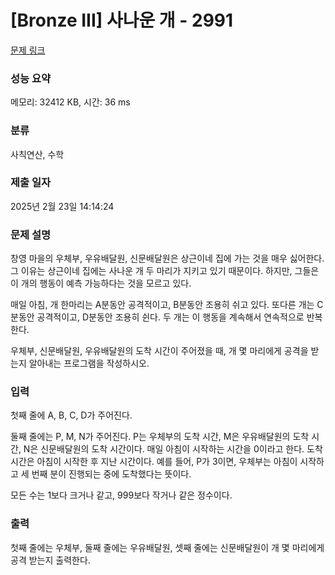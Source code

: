 # [Bronze III] 사나운 개 - 2991 

[문제 링크](https://www.acmicpc.net/problem/2991) 

### 성능 요약

메모리: 32412 KB, 시간: 36 ms

### 분류

사칙연산, 수학

### 제출 일자

2025년 2월 23일 14:14:24

### 문제 설명

<p>창영 마을의 우체부, 우유배달원, 신문배달원은 상근이네 집에 가는 것을 매우 싫어한다. 그 이유는 상근이네 집에는 사나운 개 두 마리가 지키고 있기 때문이다. 하지만, 그들은 이 개의 행동이 예측 가능하다는 것을 모르고 있다.</p>

<p>매일 아침, 개 한마리는 A분동안 공격적이고, B분동안 조용히 쉬고 있다. 또다른 개는 C분동안 공격적이고, D분동안 조용히 쉰다. 두 개는 이 행동을 계속해서 연속적으로 반복한다.</p>

<p>우체부, 신문배달원, 우유배달원의 도착 시간이 주어졌을 때, 개 몇 마리에게 공격을 받는지 알아내는 프로그램을 작성하시오.</p>

### 입력 

 <p>첫째 줄에 A, B, C, D가 주어진다. </p>

<p>둘째 줄에는 P, M, N가 주어진다. P는 우체부의 도착 시간, M은 우유배달원의 도착 시간, N은 신문배달원의 도착 시간이다. 매일 아침이 시작하는 시간을 0이라고 한다. 도착 시간은 아침이 시작한 후 지난 시간이다. 예를 들어, P가 3이면, 우체부는 아침이 시작하고 세 번째 분이 진행되는 중에 도착했다는 뜻이다.</p>

<p>모든 수는 1보다 크거나 같고, 999보다 작거나 같은 정수이다.</p>

### 출력 

 <p>첫째 줄에는 우체부, 둘째 줄에는 우유배달원, 셋째 줄에는 신문배달원이 개 몇 마리에게 공격 받는지 출력한다.</p>

